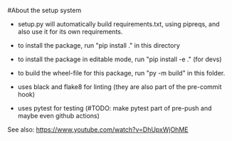 #About the setup system
* setup.py will automatically build requirements.txt, using pipreqs, and also use it for its own requirements.
* to install the package, run "pip install ." in this directory
* to install the package in editable mode, run "pip install -e ." (for devs)
* to build the wheel-file for this package, run "py -m build" in this folder. 

* uses black and flake8 for linting (they are also part of the pre-commit hook)
* uses pytest for testing (#TODO: make pytest part of pre-push and maybe even github actions)

See also: https://www.youtube.com/watch?v=DhUpxWjOhME